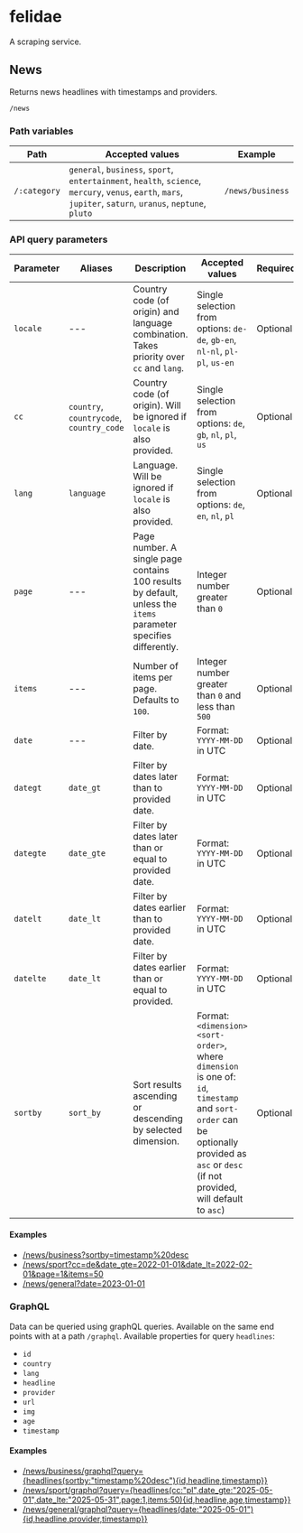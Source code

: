 # felidae

A scraping service.

## News

Returns news headlines with timestamps and providers.

`/news`

### Path variables

| Path | Accepted values | Example |
| --- | --- | --- |
|`/:category` | `general`, `business`, `sport`, `entertainment`, `health`, `science`, `mercury`, `venus`, `earth`, `mars`, `jupiter`, `saturn`, `uranus`, `neptune`, `pluto` | `/news/business` |

### API query parameters

| Parameter | Aliases | Description | Accepted values | Required | Example |
| --- | --- | --- | --- | --- | --- | 
| `locale` | --- | Country code (of origin) and language combination. Takes priority over `cc` and `lang`. | Single selection from options: `de-de`, `gb-en`, `nl-nl`, `pl-pl`, `us-en` | Optional | `&locale=gb-en` |
| `cc` | `country`, `countrycode`, `country_code` | Country code (of origin). Will be ignored if `locale` is also provided. | Single selection from options: `de`, `gb`, `nl`, `pl`, `us` | Optional | `&cc=de` |
| `lang` | `language` | Language. Will be ignored if `locale` is also provided. | Single selection from options:  `de`, `en`, `nl`, `pl` | Optional | `&lang=en` |
| `page` | --- | Page number. A single page contains 100 results by default, unless the `items` parameter specifies differently. | Integer number greater than `0` | Optional | `&page=3` |
| `items` | --- | Number of items per page. Defaults to `100`. | Integer number greater than `0` and less than `500` | Optional | `&items=10` |
| `date` | --- | Filter by date. | Format: `YYYY-MM-DD` in UTC | Optional | `&date=1999-01-01` |
| `dategt` | `date_gt` | Filter by dates later than to provided date. | Format: `YYYY-MM-DD` in UTC | Optional | `&date_gt=1999-01-01` |
| `dategte` | `date_gte` | Filter by dates later than or equal to provided date. | Format: `YYYY-MM-DD` in UTC | Optional | `&date_gte=1999-01-01` |
| `datelt` | `date_lt` | Filter by dates earlier than to provided date. | Format: `YYYY-MM-DD` in UTC | Optional | `&date_lt=1999-01-01` |
| `datelte` | `date_lt` | Filter by dates earlier than or equal to provided. | Format: `YYYY-MM-DD` in UTC | Optional | `&date_lte=1999-01-01` |
| `sortby` | `sort_by` | Sort results ascending or descending by selected dimension. | Format: `<dimension> <sort-order>`, where `dimension` is one of: `id`, `timestamp` and `sort-order` can be optionally provided as `asc` or `desc` (if not provided, will default to `asc`) | Optional | `&sort-by=timestamp` (defaults to `asc`), `&sort-by=timestamp desc` |

#### Examples

- [/news/business?sortby=timestamp%20desc](https://felidae.spookydoodle.com/news/business?sortby=timestamp%20desc)
- [/news/sport?cc=de&date_gte=2022-01-01&date_lt=2022-02-01&page=1&items=50](https://felidae.spookydoodle.com/news/sport?cc=de&date_gte=2022-01-01&date_lt=2022-02-01&page=1&items=50)
- [/news/general?date=2023-01-01](https://felidae.spookydoodle.com/news/general?date=2023-01-01)

### GraphQL

Data can be queried using graphQL queries. Available on the same end points with at a path `/graphql`.
Available properties for query `headlines`:
- `id`
- `country`
- `lang`
- `headline`
- `provider`
- `url`
- `img`
- `age`
- `timestamp`

#### Examples
- [/news/business/graphql?query={headlines(sortby:"timestamp%20desc"){id,headline,timestamp}}](https://felidae.spookydoodle.com/news/business/graphql?query={headlines(sortby:"timestamp%20desc"){id,headline,timestamp}})
- [/news/sport/graphql?query={headlines(cc:"pl",date_gte:"2025-05-01",date_lte:"2025-05-31",page:1,items:50){id,headline,age,timestamp}}](https://felidae.spookydoodle.com/news/sport/graphql?query={headlines(cc:"pl",date_gte:"2025-05-01",date_lte:"2025-05-31",page:1,items:50){id,headline,age,timestamp}})
- [/news/general/graphql?query={headlines(date:"2025-05-01"){id,headline,provider,timestamp}}](https://felidae.spookydoodle.com/news/general/graphql?query={headlines(date:"2025-05-01"){id,headline,provider,timestamp}})